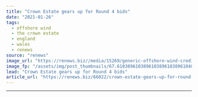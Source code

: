 ```yaml
---
title: "Crown Estate gears up for Round 4 bids"
date: "2021-01-26"
tags: 
  - offshore wind
  - the crown estate
  - england
  - wales
  - renews
source: "renews"
image_url: "https://renews.biz//media/15269/generic-offshore-wind-credit-the-crown-estate.jpg?mode=crop&width=770&heightratio=0.6103896103896103896103896104&slimmage=true"
image_fp: "/assets/img/post_thumbnails/67.6103896103896103896103896104&slimmage=true"
lead: "Crown Estate gears up for Round 4 bids"
article_url: "https://renews.biz/66022/crown-estate-gears-up-for-round-4-bids/"
---
```


---
